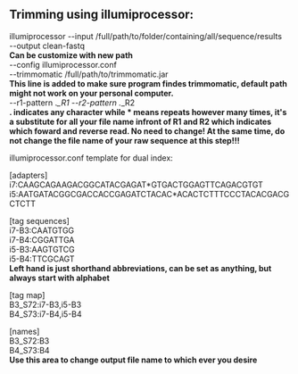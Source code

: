 ## Trimming using illumiprocessor:

illumiprocessor --input /full/path/to/folder/containing/all/sequence/results <br/>
--output clean-fastq <br/> 
**Can be customize with new path <br/>**
--config illumiprocessor.conf <br/> 
--trimmomatic /full/path/to/trimmomatic.jar <br/> 
**This line is added to make sure program findes trimmomatic, default path might not work on your personal computer.** <br/> 
--r1-pattern .*_R1 --r2-pattern .*_R2 <br/> 
**. indicates any character while \* means repeats however many times, it's a substitute for all your file name infront of R1 and R2 which indicates which foward and reverse read. No need to change! At the same time, do not change the file name of your raw sequence at this step!!!**


illumiprocessor.conf template for dual index:

[adapters] <br/>
i7:CAAGCAGAAGACGGCATACGAGAT\*GTGACTGGAGTTCAGACGTGT <br/>
i5:AATGATACGGCGACCACCGAGATCTACAC\*ACACTCTTTCCCTACACGACGCTCTT <br/>

[tag sequences] <br/>
i7-B3:CAATGTGG <br/> 
i7-B4:CGGATTGA   
i5-B3:AAGTGTCG <br/>
i5-B4:TTCGCAGT <br/>
**Left hand is just shorthand abbreviations, can be set as anything, but always start with alphabet**

[tag map] <br/>
B3_S72:i7-B3,i5-B3 <br/>
B4_S73:i7-B4,i5-B4 <br/>

[names]   
B3_S72:B3 <br/>
B4_S73:B4 <br/>
**Use this area to change output file name to which ever you desire**
